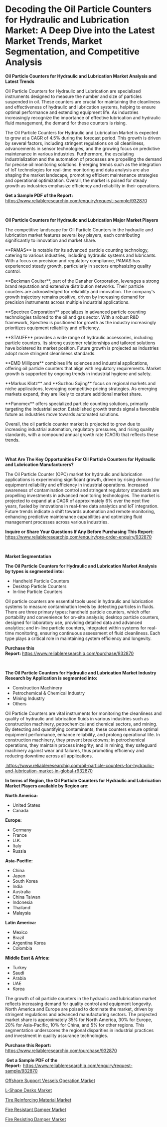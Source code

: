<p><h1>Decoding the Oil Particle Counters for Hydraulic and Lubrication Market: A Deep Dive into the Latest Market Trends, Market Segmentation, and Competitive Analysis</h1></p><p><strong>Oil Particle Counters for Hydraulic and Lubrication Market Analysis and Latest Trends</strong></p>
<p><p>Oil Particle Counters for Hydraulic and Lubrication are specialized instruments designed to measure the number and size of particles suspended in oil. These counters are crucial for maintaining the cleanliness and effectiveness of hydraulic and lubrication systems, helping to ensure optimal performance and extending equipment life. As industries increasingly recognize the importance of effective lubrication and hydraulic fluid management, the demand for these counters is rising.</p><p>The Oil Particle Counters for Hydraulic and Lubrication Market is expected to grow at a CAGR of 4.5% during the forecast period. This growth is driven by several factors, including stringent regulations on oil cleanliness, advancements in sensor technologies, and the growing focus on predictive maintenance in various industries. Furthermore, the escalating industrialization and the automation of processes are propelling the demand for precise oil monitoring solutions. Emerging trends such as the integration of IoT technologies for real-time monitoring and data analysis are also shaping the market landscape, promoting efficient maintenance strategies and operational optimization. Overall, the market is poised for steady growth as industries emphasize efficiency and reliability in their operations.</p></p>
<p><strong>Get a Sample PDF of the Report:&nbsp;</strong> <a href="https://www.reliableresearchiq.com/enquiry/request-sample/932870?utm_campaign=1842&utm_medium=2&utm_source=Github&utm_content=ia&utm_term=21032025&utm_id=oil-particle-counters-for-hydraulic-and-lubrication">https://www.reliableresearchiq.com/enquiry/request-sample/932870</a></p>
<p>&nbsp;</p>
<p><strong>Oil Particle Counters for Hydraulic and Lubrication Major Market Players</strong></p>
<p><p>The competitive landscape for Oil Particle Counters in the hydraulic and lubrication market features several key players, each contributing significantly to innovation and market share.</p><p>**PAMAS** is notable for its advanced particle counting technology, catering to various industries, including hydraulic systems and lubricants. With a focus on precision and regulatory compliance, PAMAS has experienced steady growth, particularly in sectors emphasizing quality control.</p><p>**Beckman Coulter**, part of the Danaher Corporation, leverages a strong brand reputation and extensive distribution networks. Their particle counters are acknowledged for reliability and innovation. The company's growth trajectory remains positive, driven by increasing demand for precision instruments across multiple industrial applications.</p><p>**Spectrex Corporation** specializes in advanced particle counting technologies tailored to the oil and gas sector. With a robust R&D framework, Spectrex is positioned for growth as the industry increasingly prioritizes equipment reliability and efficiency.</p><p>**STAUFF** provides a wide range of hydraulic accessories, including particle counters. Its strong customer relationships and tailored solutions have bolstered its market position. Future growth is projected as industries adopt more stringent cleanliness standards.</p><p>**EMD Millipore** combines life sciences and industrial applications, offering oil particle counters that align with regulatory requirements. Market growth is supported by ongoing trends in industrial hygiene and safety.</p><p>**Markus Klotz** and **Suzhou Sujing** focus on regional markets and niche applications, leveraging competitive pricing strategies. As emerging markets expand, they are likely to capture additional market share.</p><p>**Panomex** offers specialized particle counting solutions, primarily targeting the industrial sector. Established growth trends signal a favorable future as industries move towards automated solutions.</p><p>Overall, the oil particle counter market is projected to grow due to increasing industrial automation, regulatory pressures, and rising quality standards, with a compound annual growth rate (CAGR) that reflects these trends.</p></p>
<p>&nbsp;</p>
<p><strong>What Are The Key Opportunities For Oil Particle Counters for Hydraulic and Lubrication Manufacturers?</strong></p>
<p><p>The Oil Particle Counter (OPC) market for hydraulic and lubrication applications is experiencing significant growth, driven by rising demand for equipment reliability and efficiency in industrial operations. Increased awareness of contamination control and stringent regulatory standards are propelling investments in advanced monitoring technologies. The market is projected to expand at a CAGR of approximately 6% over the next five years, fueled by innovations in real-time data analytics and IoT integration. Future trends indicate a shift towards automation and remote monitoring, enhancing predictive maintenance capabilities and optimizing fluid management processes across various industries.</p></p>
<p><strong>Inquire or Share Your Questions If Any Before Purchasing This Report:</strong> <a href="https://www.reliableresearchiq.com/enquiry/pre-order-enquiry/932870?utm_campaign=1842&utm_medium=2&utm_source=Github&utm_content=ia&utm_term=21032025&utm_id=oil-particle-counters-for-hydraulic-and-lubrication">https://www.reliableresearchiq.com/enquiry/pre-order-enquiry/932870</a></p>
<p>&nbsp;</p>
<p><strong>Market Segmentation</strong></p>
<p><strong>The Oil Particle Counters for Hydraulic and Lubrication Market Analysis by types is segmented into:</strong></p>
<p><ul><li>Handheld Particle Counters</li><li>Desktop Particle Counters</li><li>In-line Particle Counters</li></ul></p>
<p><p>Oil particle counters are essential tools used in hydraulic and lubrication systems to measure contamination levels by detecting particles in fluids. There are three primary types: handheld particle counters, which offer portability and convenience for on-site analysis; desktop particle counters, designed for laboratory use, providing detailed data and advanced analytics; and in-line particle counters, integrated within systems for real-time monitoring, ensuring continuous assessment of fluid cleanliness. Each type plays a critical role in maintaining system efficiency and longevity.</p></p>
<p><strong>Purchase this Report:&nbsp;</strong><a href="https://www.reliableresearchiq.com/purchase/932870?utm_campaign=1842&utm_medium=2&utm_source=Github&utm_content=ia&utm_term=21032025&utm_id=oil-particle-counters-for-hydraulic-and-lubrication">https://www.reliableresearchiq.com/purchase/932870</a></p>
<p>&nbsp;</p>
<p><strong>The Oil Particle Counters for Hydraulic and Lubrication Market Industry Research by Application is segmented into:</strong></p>
<p><ul><li>Construction Machinery</li><li>Petrochemical & Chemical Industry</li><li>Mining Industry</li><li>Others</li></ul></p>
<p><p>Oil Particle Counters are vital instruments for monitoring the cleanliness and quality of hydraulic and lubrication fluids in various industries such as construction machinery, petrochemical and chemical sectors, and mining. By detecting and quantifying contaminants, these counters ensure optimal equipment performance, enhance reliability, and prolong operational life. In construction machinery, they prevent breakdowns; in petrochemical operations, they maintain process integrity; and in mining, they safeguard machinery against wear and failures, thus promoting efficiency and reducing downtime across all applications.</p></p>
<p><a href="https://www.reliableresearchiq.com/oil-particle-counters-for-hydraulic-and-lubrication-market-in-global-r932870?utm_campaign=1842&utm_medium=2&utm_source=Github&utm_content=ia&utm_term=21032025&utm_id=oil-particle-counters-for-hydraulic-and-lubrication">&nbsp;https://www.reliableresearchiq.com/oil-particle-counters-for-hydraulic-and-lubrication-market-in-global-r932870</a></p>
<p><strong>In terms of Region, the Oil Particle Counters for Hydraulic and Lubrication Market Players available by Region are:</strong></p>
<p>
    <p> <strong> North America: </strong>
        <ul>
            <li>United States</li>
            <li>Canada</li>
        </ul>
        </p> 
    <p> <strong> Europe: </strong>
        <ul>
            <li>Germany</li>
            <li>France</li>
            <li>U.K.</li>
            <li>Italy</li>
            <li>Russia</li>
        </ul>
        </p> 
    <p> <strong> Asia-Pacific: </strong>
        <ul>
            <li>China</li>
            <li>Japan</li>
            <li>South Korea</li>
            <li>India</li>
            <li>Australia</li>
            <li>China Taiwan</li>
            <li>Indonesia</li>
            <li>Thailand</li>
            <li>Malaysia</li>
        </ul>
        </p> 
    <p> <strong> Latin America: </strong>
        <ul>
            <li>Mexico</li>
            <li>Brazil</li>
            <li>Argentina Korea</li>
            <li>Colombia</li>
        </ul>
        </p> 
    <p> <strong> Middle East & Africa: </strong>
        <ul>
            <li>Turkey</li>
            <li>Saudi</li>
            <li>Arabia</li>
            <li>UAE</li>
            <li>Korea</li>
        </ul>
    </p>
    </p>
<p><p>The growth of oil particle counters in the hydraulic and lubrication market reflects increasing demand for quality control and equipment longevity. North America and Europe are poised to dominate the market, driven by stringent regulations and advanced manufacturing sectors. The projected market share is approximately 35% for North America, 30% for Europe, 20% for Asia-Pacific, 10% for China, and 5% for other regions. This segmentation underscores the regional disparities in industrial practices and investment in quality assurance technologies.</p></p>
<p><strong>Purchase this Report: </strong><a href="https://www.reliableresearchiq.com/purchase/932870?utm_campaign=1842&utm_medium=2&utm_source=Github&utm_content=ia&utm_term=21032025&utm_id=oil-particle-counters-for-hydraulic-and-lubrication">https://www.reliableresearchiq.com/purchase/932870</a></p>
<p>&nbsp;<strong>Get a Sample PDF of the Report:&nbsp;&nbsp;</strong><a href="https://www.reliableresearchiq.com/enquiry/request-sample/932870?utm_campaign=1842&utm_medium=2&utm_source=Github&utm_content=ia&utm_term=21032025&utm_id=oil-particle-counters-for-hydraulic-and-lubrication">https://www.reliableresearchiq.com/enquiry/request-sample/932870</a></p>
<p><strong></strong></p>
<p><p><a href="https://github.com/xalatieusope/Market-Research-Report-List-1/blob/main/offshore-support-vessels-operation-market.md?utm_campaign=1842&utm_medium=2&utm_source=Github&utm_content=ia&utm_term=21032025&utm_id=oil-particle-counters-for-hydraulic-and-lubrication">Offshore Support Vessels Operation Market</a></p><p><a href="https://github.com/xtysizov/Market-Research-Report-List-1/blob/main/l-shape-desks-market.md?utm_campaign=1842&utm_medium=2&utm_source=Github&utm_content=ia&utm_term=21032025&utm_id=oil-particle-counters-for-hydraulic-and-lubrication">L-Shape Desks Market</a></p><p><a href="https://github.com/stickkinkel/Market-Research-Report-List-1/blob/main/tire-reinforcing-material-market.md?utm_campaign=1842&utm_medium=2&utm_source=Github&utm_content=ia&utm_term=21032025&utm_id=oil-particle-counters-for-hydraulic-and-lubrication">Tire Reinforcing Material Market</a></p><p><a href="https://github.com/kaloyhboosh/Market-Research-Report-List-1/blob/main/fire-resistant-damper-market.md?utm_campaign=1842&utm_medium=2&utm_source=Github&utm_content=ia&utm_term=21032025&utm_id=oil-particle-counters-for-hydraulic-and-lubrication">Fire Resistant Damper Market</a></p><p><a href="https://github.com/lefiobakali/Market-Research-Report-List-1/blob/main/fire-resisting-damper-market.md?utm_campaign=1842&utm_medium=2&utm_source=Github&utm_content=ia&utm_term=21032025&utm_id=oil-particle-counters-for-hydraulic-and-lubrication">Fire Resisting Damper Market</a></p></p>